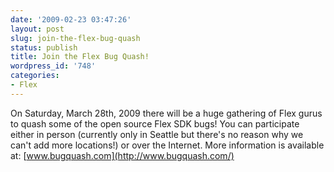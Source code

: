 ```yaml
---
date: '2009-02-23 03:47:26'
layout: post
slug: join-the-flex-bug-quash
status: publish
title: Join the Flex Bug Quash!
wordpress_id: '748'
categories:
- Flex
---
```


On Saturday, March 28th, 2009 there will be a huge gathering of Flex gurus to quash some of the open source Flex SDK bugs!  You can participate either in person (currently only in Seattle but there's no reason why we can't add more locations!) or over the Internet.  More information is available at: [www.bugquash.com](http://www.bugquash.com/)
